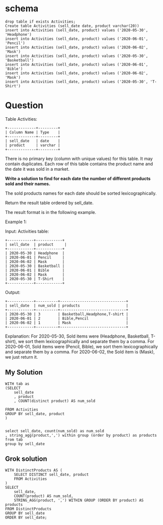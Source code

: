 # schema

```
drop table if exists Activities;
Create table Activities (sell_date date, product varchar(20))
insert into Activities (sell_date, product) values ('2020-05-30', 'Headphone')
insert into Activities (sell_date, product) values ('2020-06-01', 'Pencil')
insert into Activities (sell_date, product) values ('2020-06-02', 'Mask')
insert into Activities (sell_date, product) values ('2020-05-30', 'Basketball')
insert into Activities (sell_date, product) values ('2020-06-01', 'Bible')
insert into Activities (sell_date, product) values ('2020-06-02', 'Mask')
insert into Activities (sell_date, product) values ('2020-05-30', 'T-Shirt')
```


# Question

Table Activities:

```
+-------------+---------+
| Column Name | Type    |
+-------------+---------+
| sell_date   | date    |
| product     | varchar |
+-------------+---------+
```

There is no primary key (column with unique values) for this table. It may contain duplicates.
Each row of this table contains the product name and the date it was sold in a market.

 

**Write a solution to find for each date the number of different products sold and their names.**

The sold products names for each date should be sorted lexicographically.

Return the result table ordered by sell_date.

The result format is in the following example.

 

Example 1:

Input: 
Activities table:

```
+------------+------------+
| sell_date  | product     |
+------------+------------+
| 2020-05-30 | Headphone  |
| 2020-06-01 | Pencil     |
| 2020-06-02 | Mask       |
| 2020-05-30 | Basketball |
| 2020-06-01 | Bible      |
| 2020-06-02 | Mask       |
| 2020-05-30 | T-Shirt    |
+------------+------------+
```

Output: 

```
+------------+----------+------------------------------+
| sell_date  | num_sold | products                     |
+------------+----------+------------------------------+
| 2020-05-30 | 3        | Basketball,Headphone,T-shirt |
| 2020-06-01 | 2        | Bible,Pencil                 |
| 2020-06-02 | 1        | Mask                         |
+------------+----------+------------------------------+
```

Explanation: 
For 2020-05-30, Sold items were (Headphone, Basketball, T-shirt), we sort them lexicographically and separate them by a comma.
For 2020-06-01, Sold items were (Pencil, Bible), we sort them lexicographically and separate them by a comma.
For 2020-06-02, the Sold item is (Mask), we just return it.


## My Solution

```
WITH tab as
(SELECT 
    sell_date
	, product
	, COUNT(distinct product) AS num_sold

FROM Activities
GROUP BY sell_date, product
)


select sell_date, count(num_sold) as num_sold
, string_agg(product,',') within group (order by product) as products
from tab
group by sell_date
```

## Grok solution

```
WITH DistinctProducts AS (
    SELECT DISTINCT sell_date, product
    FROM Activities
)
SELECT 
    sell_date,
    COUNT(product) AS num_sold,
    STRING_AGG(product, ',') WITHIN GROUP (ORDER BY product) AS products
FROM DistinctProducts
GROUP BY sell_date
ORDER BY sell_date;
```
